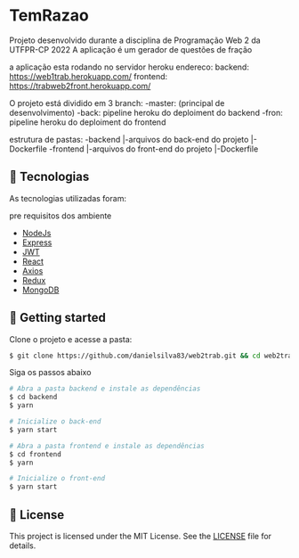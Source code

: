 # TemRazao

Projeto desenvolvido durante a disciplina de Programação Web 2 da UTFPR-CP 2022
A aplicação é um gerador de questões de fração

a aplicação esta rodando no servidor heroku endereco:
backend: https://web1trab.herokuapp.com/
frontend: https://trabweb2front.herokuapp.com/

O projeto está dividido em 3 branch:
-master: (principal de desenvolvimento)
-back: pipeline heroku do deploiment do backend
-fron: pipeline heroku do deploiment do frontend

estrutura de pastas:
-backend
    |-arquivos do back-end do projeto
    |-Dockerfile
-frontend
    |-arquivos do front-end do projeto
    |-Dockerfile
## 🧪 Tecnologias

As tecnologias utilizadas foram:

pre requisitos dos ambiente

- [NodeJs](https://nodejs.org/en/)
- [Express](https://expressjs.com/)
- [JWT](https://jwt.io/)
- [React](https://reactjs.org)
- [Axios](https://axios-http.com/)
- [Redux](https://redux.js.org/)
- [MongoDB](https://www.mongodb.com/)

## 🚀 Getting started

Clone o projeto e acesse a pasta:

```bash
$ git clone https://github.com/danielsilva83/web2trab.git && cd web2trab
```

Siga os passos abaixo
```bash
# Abra a pasta backend e instale as dependências
$ cd backend
$ yarn 

# Inicialize o back-end
$ yarn start

# Abra a pasta frontend e instale as dependências
$ cd frontend
$ yarn

# Inicialize o front-end
$ yarn start

```

## 📝 License

This project is licensed under the MIT License. See the [LICENSE](LICENSE.md) file for details.
